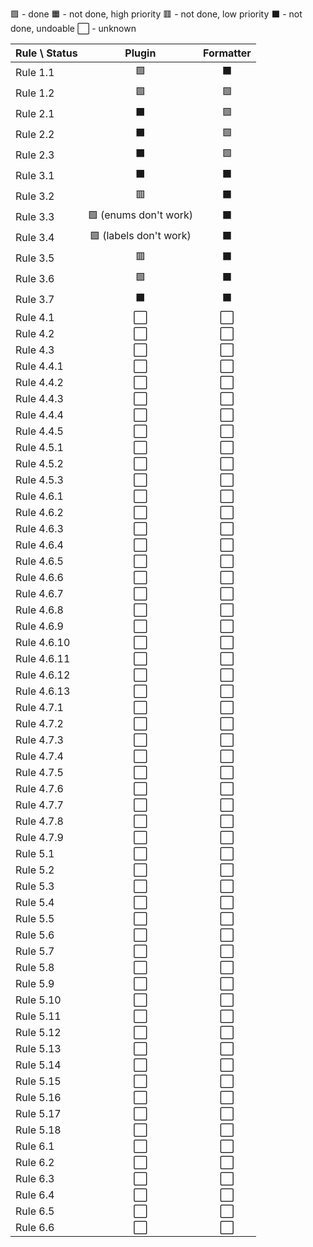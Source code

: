 🟩 - done
🟧 - not done, high priority
🟥 - not done, low priority
⬛ - not done, undoable
⬜ - unknown

| Rule \ Status  | Plugin | Formatter |
| :------------- | :----: | :-------: |
| Rule 1.1       |   🟩   |     ⬛    |
| Rule 1.2       |   🟩   |     🟩    |
| Rule 2.1       |   ⬛   |     🟩    |
| Rule 2.2       |   ⬛   |     🟩    |
| Rule 2.3       |   ⬛   |     🟩    |
| Rule 3.1       |   ⬛   |     ⬛    |
| Rule 3.2       |   🟥   |     ⬛    |
| Rule 3.3       |   🟩 (enums don't work)   |     ⬛    |
| Rule 3.4       |   🟩 (labels don't work)   |     ⬛    |
| Rule 3.5       |   🟥   |     ⬛    |
| Rule 3.6       |   🟩   |     ⬛    |
| Rule 3.7       |   ⬛   |     ⬛    |
| Rule 4.1       |   ⬜   |     ⬜    |
| Rule 4.2       |   ⬜   |     ⬜    |
| Rule 4.3       |   ⬜   |     ⬜    |
| Rule 4.4.1     |   ⬜   |     ⬜    |
| Rule 4.4.2     |   ⬜   |     ⬜    |
| Rule 4.4.3     |   ⬜   |     ⬜    |
| Rule 4.4.4     |   ⬜   |     ⬜    |
| Rule 4.4.5     |   ⬜   |     ⬜    |
| Rule 4.5.1     |   ⬜   |     ⬜    |
| Rule 4.5.2     |   ⬜   |     ⬜    |
| Rule 4.5.3     |   ⬜   |     ⬜    |
| Rule 4.6.1     |   ⬜   |     ⬜    |
| Rule 4.6.2     |   ⬜   |     ⬜    |
| Rule 4.6.3     |   ⬜   |     ⬜    |
| Rule 4.6.4     |   ⬜   |     ⬜    |
| Rule 4.6.5     |   ⬜   |     ⬜    |
| Rule 4.6.6     |   ⬜   |     ⬜    |
| Rule 4.6.7     |   ⬜   |     ⬜    |
| Rule 4.6.8     |   ⬜   |     ⬜    |
| Rule 4.6.9     |   ⬜   |     ⬜    |
| Rule 4.6.10    |   ⬜   |     ⬜    |
| Rule 4.6.11    |   ⬜   |     ⬜    |
| Rule 4.6.12    |   ⬜   |     ⬜    |
| Rule 4.6.13    |   ⬜   |     ⬜    |
| Rule 4.7.1     |   ⬜   |     ⬜    |
| Rule 4.7.2     |   ⬜   |     ⬜    |
| Rule 4.7.3     |   ⬜   |     ⬜    |
| Rule 4.7.4     |   ⬜   |     ⬜    |
| Rule 4.7.5     |   ⬜   |     ⬜    |
| Rule 4.7.6     |   ⬜   |     ⬜    |
| Rule 4.7.7     |   ⬜   |     ⬜    |
| Rule 4.7.8     |   ⬜   |     ⬜    |
| Rule 4.7.9     |   ⬜   |     ⬜    |
| Rule 5.1       |   ⬜   |     ⬜    |
| Rule 5.2       |   ⬜   |     ⬜    |
| Rule 5.3       |   ⬜   |     ⬜    |
| Rule 5.4       |   ⬜   |     ⬜    |
| Rule 5.5       |   ⬜   |     ⬜    |
| Rule 5.6       |   ⬜   |     ⬜    |
| Rule 5.7       |   ⬜   |     ⬜    |
| Rule 5.8       |   ⬜   |     ⬜    |
| Rule 5.9       |   ⬜   |     ⬜    |
| Rule 5.10      |   ⬜   |     ⬜    |
| Rule 5.11      |   ⬜   |     ⬜    |
| Rule 5.12      |   ⬜   |     ⬜    |
| Rule 5.13      |   ⬜   |     ⬜    |
| Rule 5.14      |   ⬜   |     ⬜    |
| Rule 5.15      |   ⬜   |     ⬜    |
| Rule 5.16      |   ⬜   |     ⬜    |
| Rule 5.17      |   ⬜   |     ⬜    |
| Rule 5.18      |   ⬜   |     ⬜    |
| Rule 6.1       |   ⬜   |     ⬜    |
| Rule 6.2       |   ⬜   |     ⬜    |
| Rule 6.3       |   ⬜   |     ⬜    |
| Rule 6.4       |   ⬜   |     ⬜    |
| Rule 6.5       |   ⬜   |     ⬜    |
| Rule 6.6       |   ⬜   |     ⬜    |
